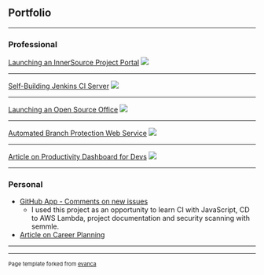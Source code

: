<link rel="apple-touch-icon" sizes="180x180" href="/apple-touch-icon.png">
<link rel="icon" type="image/png" sizes="32x32" href="/favicon-32x32.png">
<link rel="icon" type="image/png" sizes="16x16" href="/favicon-16x16.png">
<link rel="manifest" href="/site.webmanifest">

## Portfolio

---

### Professional 

[Launching an InnerSource Project Portal](/Launching-InnerSource-Portal)
<img src="https://github.com/SAP/project-portal-for-innersource/raw/main/overview.png"/>

---
[Self-Building Jenkins CI Server](/self-building-jenkins)
<img src="images/vagrant.png?raw=true"/>

---
[Launching an Open Source Office](/OSO-launch)
<img src="images/OSO.png?raw=true"/>

---
[Automated Branch Protection Web Service](https://github.com/zkoppert/Auto-branch-protect)
<img src="images/web-service.png?raw=true"/>

---
[Article on Productivity Dashboard for Devs](https://medium.com/initial-state/productivity-dashboard-for-devs-58eea6b2c59a)
<img src="images/dashboard.png">

---

### Personal

- [GitHub App - Comments on new issues](https://github.com/zkoppert/Carl-the-llama)
    - I used this project as an opportunity to learn CI with JavaScript, CD to AWS Lambda, project documentation and security scanning with semmle.
- [Article on Career Planning](https://medium.com/@zacheryk89/career-planning-in-tech-91b650457a59)

---




---
<p style="font-size:11px">Page template forked from <a href="https://github.com/evanca/quick-portfolio">evanca</a></p>
<!-- Remove above link if you don't want to attibute -->
